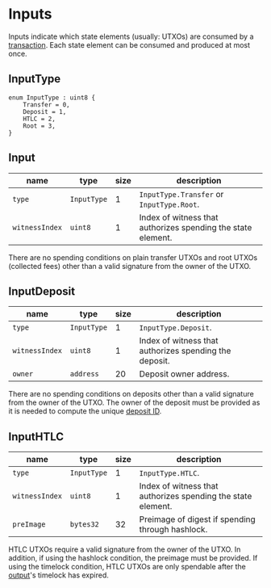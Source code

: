 Inputs
===

Inputs indicate which state elements (usually: UTXOs) are consumed by a [transaction](./Transactions.md). Each state element can be consumed and produced at most once.

InputType
---

```
enum InputType : uint8 {
    Transfer = 0,
    Deposit = 1,
    HTLC = 2,
    Root = 3,
}
```

Input
---

| name           | type        | size | description                                                  |
| -------------- | ----------- | ---- | ------------------------------------------------------------ |
| `type`         | `InputType` | 1    | `InputType.Transfer` or `InputType.Root`.                    |
| `witnessIndex` | `uint8`     | 1    | Index of witness that authorizes spending the state element. |

There are no spending conditions on plain transfer UTXOs and root UTXOs (collected fees) other than a valid signature from the owner of the UTXO.

InputDeposit
---

| name           | type        | size | description                                            |
| -------------- | ----------- | ---- | ------------------------------------------------------ |
| `type`         | `InputType` | 1    | `InputType.Deposit`.                                   |
| `witnessIndex` | `uint8`     | 1    | Index of witness that authorizes spending the deposit. |
| `owner`        | `address`   | 20   | Deposit owner address.                                 |

There are no spending conditions on deposits other than a valid signature from the owner of the UTXO. The owner of the deposit must be provided as it is needed to compute the unique [deposit ID](./Deposits.md).

InputHTLC
---

| name           | type        | size | description                                                  |
| -------------- | ----------- | ---- | ------------------------------------------------------------ |
| `type`         | `InputType` | 1    | `InputType.HTLC`.                                            |
| `witnessIndex` | `uint8`     | 1    | Index of witness that authorizes spending the state element. |
| `preImage`     | `bytes32`   | 32   | Preimage of digest if spending through hashlock.             |

HTLC UTXOs require a valid signature from the owner of the UTXO. In addition, if using the hashlock condition, the preimage must be provided. If using the timelock condition, HTLC UTXOs are only spendable after the [output](./Outputs.md)'s timelock has expired.
